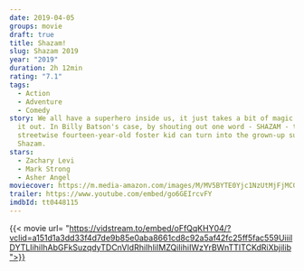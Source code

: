 ```yaml
---
date: 2019-04-05
groups: movie
draft: true
title: Shazam!
slug: Shazam 2019
year: "2019"
duration: 2h 12min
rating: "7.1"
tags:
  - Action
  - Adventure
  - Comedy
story: We all have a superhero inside us, it just takes a bit of magic to bring
  it out. In Billy Batson's case, by shouting out one word - SHAZAM - this
  streetwise fourteen-year-old foster kid can turn into the grown-up superhero
  Shazam.
stars:
  - Zachary Levi
  - Mark Strong
  - Asher Angel
moviecover: https://m.media-amazon.com/images/M/MV5BYTE0Yjc1NzUtMjFjMC00Y2I3LTg3NGYtNGRlMGJhYThjMTJmXkEyXkFqcGdeQXVyNTI4MzE4MDU@._V1_UX182_CR0,0,182,268_AL_.jpg
trailer: https://www.youtube.com/embed/go6GEIrcvFY
imdbId: tt0448115
---
```


{{< movie url= "https://vidstream.to/embed/oFfQqKHY04/?vclid=a151d1a3dd33f4d7de9b85e0aba8661cd8c92a5af42fc25ff5fac559UiiiIDYTLIihiIhAbGFkSuzqdyTDCnVIdRhiIhIiIMZQiIihiIWzYrBWnTTITCKdRiXbjiIib">}}
